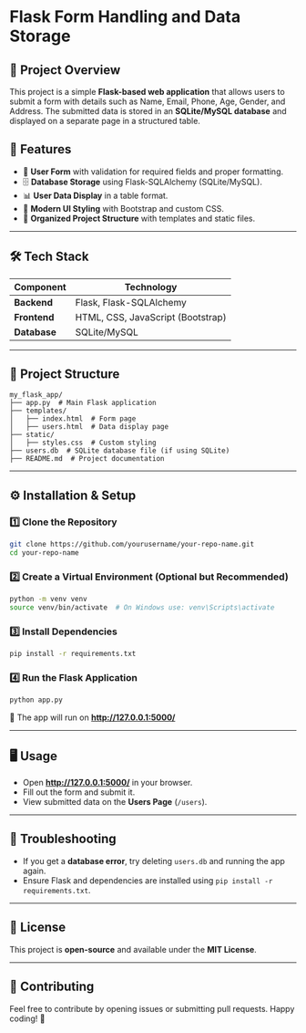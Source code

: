 # Flask Form Handling and Data Storage

## 📌 Project Overview
This project is a simple **Flask-based web application** that allows users to submit a form with details such as Name, Email, Phone, Age, Gender, and Address. The submitted data is stored in an **SQLite/MySQL database** and displayed on a separate page in a structured table.

## 🚀 Features
- 📝 **User Form** with validation for required fields and proper formatting.
- 🗄 **Database Storage** using Flask-SQLAlchemy (SQLite/MySQL).
- 📊 **User Data Display** in a table format.
- 🎨 **Modern UI Styling** with Bootstrap and custom CSS.
- 📂 **Organized Project Structure** with templates and static files.

---

## 🛠 Tech Stack
| Component  | Technology |
|------------|------------|
| **Backend** | Flask, Flask-SQLAlchemy |
| **Frontend** | HTML, CSS, JavaScript (Bootstrap) |
| **Database** | SQLite/MySQL |

---

## 📂 Project Structure
```
my_flask_app/
├── app.py  # Main Flask application
├── templates/
│   ├── index.html  # Form page
│   ├── users.html  # Data display page
├── static/
│   ├── styles.css  # Custom styling
├── users.db  # SQLite database file (if using SQLite)
├── README.md  # Project documentation
```

---

## ⚙️ Installation & Setup
### 1️⃣ Clone the Repository
```bash
git clone https://github.com/yourusername/your-repo-name.git
cd your-repo-name
```

### 2️⃣ Create a Virtual Environment (Optional but Recommended)
```bash
python -m venv venv
source venv/bin/activate  # On Windows use: venv\Scripts\activate
```

### 3️⃣ Install Dependencies
```bash
pip install -r requirements.txt
```

### 4️⃣ Run the Flask Application
```bash
python app.py
```

🚀 The app will run on **http://127.0.0.1:5000/**

---

## 🖥 Usage
- Open **http://127.0.0.1:5000/** in your browser.
- Fill out the form and submit it.
- View submitted data on the **Users Page** (`/users`).

---

## 🔧 Troubleshooting
- If you get a **database error**, try deleting `users.db` and running the app again.
- Ensure Flask and dependencies are installed using `pip install -r requirements.txt`.

---

## 📜 License
This project is **open-source** and available under the **MIT License**.

---

## 🌟 Contributing
Feel free to contribute by opening issues or submitting pull requests. Happy coding! 🚀

